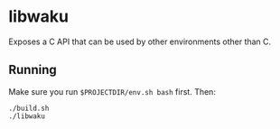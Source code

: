 # libwaku

Exposes a C API that can be used by other environments other than C.

## Running

Make sure you run `$PROJECTDIR/env.sh bash` first. Then:

```
./build.sh
./libwaku
```
